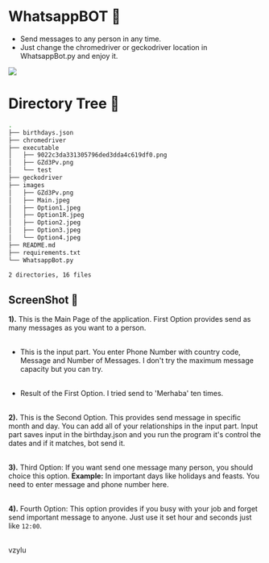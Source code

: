 # WhatsappBOT :robot:
 - Send messages to any person in any time.
 - Just change the chromedriver or geckodriver location in WhatsappBot.py and enjoy it.
 
 [![](https://camo.githubusercontent.com/2fb0723ef80f8d87a51218680e209c66f213edf8/68747470733a2f2f666f7274686562616467652e636f6d2f696d616765732f6261646765732f6d6164652d776974682d707974686f6e2e737667)](https://python.org)
 
# Directory Tree :cactus:
```bash
.
├── birthdays.json
├── chromedriver
├── executable
│   ├── 9022c3da331305796ded3dda4c619df0.png
│   ├── GZd3Pv.png
│   └── test
├── geckodriver
├── images
│   ├── GZd3Pv.png
│   ├── Main.jpeg
│   ├── Option1.jpeg
│   ├── Option1R.jpeg
│   ├── Option2.jpeg
│   ├── Option3.jpeg
│   └── Option4.jpeg
├── README.md
├── requirements.txt
└── WhatsappBot.py

2 directories, 16 files
```
 
## ScreenShot :camera_flash:

**1).** This is the Main Page of the application. First Option provides send as many messages as you want to a person. <br><br>


 - This is the input part. You enter Phone Number with country code, Message and Number of Messages. I don't try the maximum message capacity but you can try.  <br><br>


 - Result of the First Option. I tried send to 'Merhaba' ten times. <br><br>


**2).** This is the Second Option. This provides send message in specific month and day. You can add all of your relationships in the input part. Input part saves input in the birthday.json and you run the program it's control the dates and if it matches, bot send it.  <br><br>


**3).** Third Option: If you want send one message many person, you should choice this option. **Example:** In important days like holidays and feasts. You need to enter message and phone number here.  <br><br>


**4).** Fourth Option: This option provides if you busy with your job and forget send important message to anyone. Just use it set hour and seconds just like `12:00`.   <br><br>








vzylu